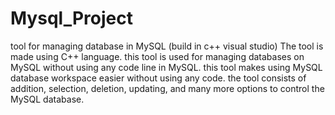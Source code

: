 # Mysql_Project
 tool for managing database in MySQL (build in c++ visual studio)
The tool is made using C++ language. this tool is used for managing databases on MySQL without using any code line in MySQL. this tool makes using MySQL database workspace easier without using any code. the tool consists of addition, selection, deletion, updating, and many more options to control the MySQL database.
